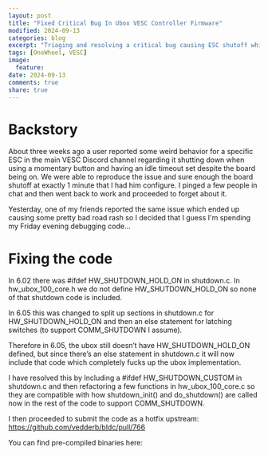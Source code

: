 ```yaml
---
layout: post
title: "Fixed Critical Bug In Ubox VESC Controller Firmware"
modified: 2024-09-13
categories: blog
excerpt: "Triaging and resolving a critical bug causing ESC shutoff while riding."
tags: [OneWheel, VESC]
image:
  feature:
date: 2024-09-13
comments: true
share: true
---
```

# Backstory
About three weeks ago a user reported some weird behavior for a specific ESC in the main VESC Discord channel regarding it shutting down when using a momentary button and having an idle timeout set despite the board being on. We were able to reproduce the issue and sure enough the board shutoff at exactly 1 minute that I had him configure. I pinged a few people in chat and then went back to work and proceeded to forget about it.

Yesterday, one of my friends reported the same issue which ended up causing some pretty bad road rash so I decided that I guess I'm spending my Friday evening debugging code...
# Fixing the code
In 6.02 there was #ifdef HW_SHUTDOWN_HOLD_ON in shutdown.c. In hw_ubox_100_core.h we do not define HW_SHUTDOWN_HOLD_ON so none of that shutdown code is included.

In 6.05 this was changed to split up sections in shutdown.c for HW_SHUTDOWN_HOLD_ON and then an else statement for latching switches (to support COMM_SHUTDOWN I assume).

Therefore in 6.05, the ubox still doesn’t have HW_SHUTDOWN_HOLD_ON defined, but since there’s an else statement in shutdown.c it will now include that code which completely fucks up the ubox implementation.

I have resolved this by Including a #ifdef HW_SHUTDOWN_CUSTOM in shutdown.c and then refactoring a few functions in hw_ubox_100_core.c so they are compatible with how shutdown_init() and do_shutdown() are called now in the rest of the code to support COMM_SHUTDOWN.

I then proceeded to submit the code as a hotfix upstream: https://github.com/vedderb/bldc/pull/766

You can find pre-compiled binaries here: 

